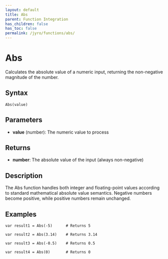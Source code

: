 ```yaml
---
layout: default
title: Abs
parent: Function Integration
has_children: false
has_toc: false
permalink: /jyro/functions/abs/
---
```


# Abs

Calculates the absolute value of a numeric input, returning the non-negative magnitude of the number.

## Syntax

```jyro
Abs(value)
```

## Parameters

- **value** (number): The numeric value to process

## Returns

- **number**: The absolute value of the input (always non-negative)

## Description

The Abs function handles both integer and floating-point values according to standard mathematical absolute value semantics. Negative numbers become positive, while positive numbers remain unchanged.

## Examples

```jyro
var result1 = Abs(-5)      # Returns 5
```

```jyro
var result2 = Abs(3.14)    # Returns 3.14
```

```jyro
var result3 = Abs(-0.5)    # Returns 0.5
```

```jyro
var result4 = Abs(0)       # Returns 0
```
